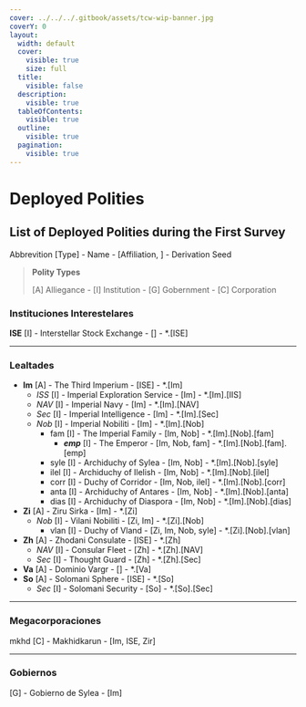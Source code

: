 ```yaml
---
cover: ../../../.gitbook/assets/tcw-wip-banner.jpg
coverY: 0
layout:
  width: default
  cover:
    visible: true
    size: full
  title:
    visible: false
  description:
    visible: true
  tableOfContents:
    visible: true
  outline:
    visible: true
  pagination:
    visible: true
---
```


# Deployed Polities

## List of Deployed Polities during the First Survey

Abbrevition \[Type] - Name - \[Affiliation, ] - Derivation Seed

> **Polity Types**
>
> \[A] Alliegance - \[I] Institution - \[G] Gobernment - \[C] Corporation

### Instituciones Interestelares

**ISE** \[I] - Interstellar Stock Exchange - \[] - \*.\[ISE]

***

### Lealtades

* **Im** \[A] - The Third Imperium - \[ISE] - \*.\[Im]
  * _ISS_ \[I] - Imperial Exploration Service - \[Im] - \*.\[Im].\[IIS]
  * _NAV_ \[I] - Imperial Navy - \[Im] - \*.\[Im].\[NAV]
  * _Sec_ \[I] - Imperial Intelligence - \[Im] - \*.\[Im].\[Sec]
  * _Nob_ \[I] - Imperial Nobiliti - \[Im] - \*.\[Im].\[Nob]
    * fam \[I] - The Imperial Family - \[Im, Nob] - \*.\[Im].\[Nob].\[fam]
      * _**emp**_ \[I] - The Emperor - \[Im, Nob, fam] - \*.\[Im].\[Nob].\[fam].\[emp]
    * syle \[I] - Archiduchy of Sylea - \[Im, Nob] - \*.\[Im].\[Nob].\[syle]
    * ilel \[I] - Archiduchy of Ilelish - \[Im, Nob] - \*.\[Im].\[Nob].\[ilel]
    * corr \[I] - Duchy of Corridor - \[Im, Nob, ilel] - \*.\[Im].\[Nob].\[corr]
    * anta \[I] - Archiduchy of Antares - \[Im, Nob] - \*.\[Im].\[Nob].\[anta]
    * dias \[I] - Archiduchy of Diaspora - \[Im, Nob] - \*.\[Im].\[Nob].\[dias]
* **Zi** \[A] - Ziru Sirka - \[Im] - \*.\[Zi]
  * _Nob_ \[I] - Vilani Nobiliti - \[Zi, Im] - \*.\[Zi].\[Nob]
    * vlan \[I] - Duchy of Vland - \[Zi, Im, Nob, syle] - \*.\[Zi].\[Nob].\[vlan]
* **Zh** \[A] - Zhodani Consulate - \[ISE] - \*.\[Zh]
  * _NAV_ \[I] - Consular Fleet - \[Zh] - \*.\[Zh].\[NAV]
  * _Sec_ \[I] - Thought Guard - \[Zh] - \*.\[Zh].\[Sec]
* **Va** \[A] - Dominio Vargr - \[] - \*.\[Va]
* **So** \[A] - Solomani Sphere - \[ISE] - \*.\[So]
  * _Sec_ \[I] - Solomani Security - \[So] - \*.\[So].\[Sec]

***

### Megacorporaciones

mkhd \[C] - Makhidkarun - \[Im, ISE, Zir]

***

### Gobiernos

\[G] - Gobierno de Sylea - \[Im]
